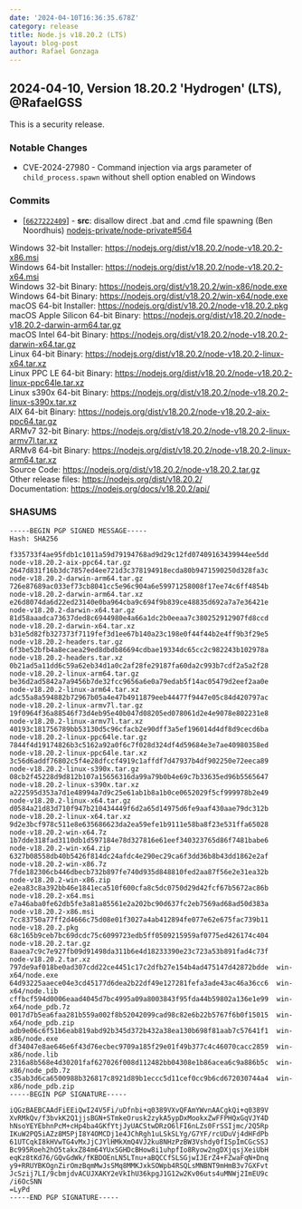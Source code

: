 ```yaml
---
date: '2024-04-10T16:36:35.678Z'
category: release
title: Node.js v18.20.2 (LTS)
layout: blog-post
author: Rafael Gonzaga
---
```


## 2024-04-10, Version 18.20.2 'Hydrogen' (LTS), @RafaelGSS

This is a security release.

### Notable Changes

- CVE-2024-27980 - Command injection via args parameter of `child_process.spawn` without shell option enabled on Windows

### Commits

- \[[`6627222409`](https://github.com/nodejs/node/commit/6627222409)] - **src**: disallow direct .bat and .cmd file spawning (Ben Noordhuis) [nodejs-private/node-private#564](https://github.com/nodejs-private/node-private/pull/564)

Windows 32-bit Installer: https://nodejs.org/dist/v18.20.2/node-v18.20.2-x86.msi \
Windows 64-bit Installer: https://nodejs.org/dist/v18.20.2/node-v18.20.2-x64.msi \
Windows 32-bit Binary: https://nodejs.org/dist/v18.20.2/win-x86/node.exe \
Windows 64-bit Binary: https://nodejs.org/dist/v18.20.2/win-x64/node.exe \
macOS 64-bit Installer: https://nodejs.org/dist/v18.20.2/node-v18.20.2.pkg \
macOS Apple Silicon 64-bit Binary: https://nodejs.org/dist/v18.20.2/node-v18.20.2-darwin-arm64.tar.gz \
macOS Intel 64-bit Binary: https://nodejs.org/dist/v18.20.2/node-v18.20.2-darwin-x64.tar.gz \
Linux 64-bit Binary: https://nodejs.org/dist/v18.20.2/node-v18.20.2-linux-x64.tar.xz \
Linux PPC LE 64-bit Binary: https://nodejs.org/dist/v18.20.2/node-v18.20.2-linux-ppc64le.tar.xz \
Linux s390x 64-bit Binary: https://nodejs.org/dist/v18.20.2/node-v18.20.2-linux-s390x.tar.xz \
AIX 64-bit Binary: https://nodejs.org/dist/v18.20.2/node-v18.20.2-aix-ppc64.tar.gz \
ARMv7 32-bit Binary: https://nodejs.org/dist/v18.20.2/node-v18.20.2-linux-armv7l.tar.xz \
ARMv8 64-bit Binary: https://nodejs.org/dist/v18.20.2/node-v18.20.2-linux-arm64.tar.xz \
Source Code: https://nodejs.org/dist/v18.20.2/node-v18.20.2.tar.gz \
Other release files: https://nodejs.org/dist/v18.20.2/ \
Documentation: https://nodejs.org/docs/v18.20.2/api/

### SHASUMS

```
-----BEGIN PGP SIGNED MESSAGE-----
Hash: SHA256

f335733f4ae95fdb1c1011a59d79194768ad9d29c12fd07409163439944ee5dd  node-v18.20.2-aix-ppc64.tar.gz
2647d831f16b3dc7857ed4ee721d3c378194918ecda80b9471590250d328fa3c  node-v18.20.2-darwin-arm64.tar.gz
726e87689ac033ef73cb8041cc5e96c904a6e59971258008f17ee74c6ff4854b  node-v18.20.2-darwin-arm64.tar.xz
e26d8074da6d22ed23140e0ba964cba9c694f9b839ce48835d692a7a7e36421e  node-v18.20.2-darwin-x64.tar.gz
81d58aaadca73637ded8c6944980e4a66a1dc2b0eeaa7c380252912907fd8ccd  node-v18.20.2-darwin-x64.tar.xz
b31e5d82fb327373f7119fef3d1ee67b140a23c198e0f44f44b2e4ff9b3f29e5  node-v18.20.2-headers.tar.gz
6f3be52bfb4a8ecaea29ed8dbdb86694cdbae19334dc65cc2c982243b102978a  node-v18.20.2-headers.tar.xz
0b21ad5a11dd6c59a62eb34d1a0c2af28fe29187fa60da2c993b7cdf2a5a2f28  node-v18.20.2-linux-arm64.tar.gz
be36d2ad5842a7a9456b7de32fcc9656a6e0a79edab5f14ac05479d2eef2aa0e  node-v18.20.2-linux-arm64.tar.xz
adc55a8a594882b72967b05a4e47b4911879eeb44477f9447e05c84d420797ac  node-v18.20.2-linux-armv7l.tar.gz
19f0964f36a88546f73d4eb95e40b047d08205ed078061d2e4e9078e802231e8  node-v18.20.2-linux-armv7l.tar.xz
40193c181756789bb53130d5c96cfacb2e90dff3a5ef196014d4df8d9cecd6ba  node-v18.20.2-linux-ppc64le.tar.gz
7844f4d19174826b3c5162a92a0f6c7f028d324df4d59684e3e7ae40980358ed  node-v18.20.2-linux-ppc64le.tar.xz
3c56d6addf76802c5f4e28dfccf4919c1affdf7d47937b4df902250e72eeca89  node-v18.20.2-linux-s390x.tar.gz
08cb2f45228d9d812b107a15656316da99a79b0b4e69c7b33635ed96b5565647  node-v18.20.2-linux-s390x.tar.xz
a222595d353a7d1e48994a7d9c25e61ab1b8a1b0ce0652029f5cf999978b2e49  node-v18.20.2-linux-x64.tar.gz
d0584a21d83d710f947b210434449f6d2a65d14975d6fe9aaf430aae79dc312b  node-v18.20.2-linux-x64.tar.xz
9d2e3bcf978c511e8e635686623da2ea59efe1b9111e58ba8f23e531ffa65028  node-v18.20.2-win-x64.7z
1b7dde318fad3110db1d597184e78d327816e61eef340323765d86f7481babe6  node-v18.20.2-win-x64.zip
6327b08558db40b5426f814dc24afdc4e290ec29ca6f3dd36b8b43dd1862e2af  node-v18.20.2-win-x86.7z
7fde182306cb446dbecb732b897fe740d935d848810fed2aa87f56e2e31ea32b  node-v18.20.2-win-x86.zip
e2ea83c8a392bb46e1841eca510f600cfa8c5dc0750d29d42fcf67b5672ac86b  node-v18.20.2-x64.msi
e7a46aba0fe62db5fe3a81a85561e2a202bc90d637fc2eb7569ad68ad50d383a  node-v18.20.2-x86.msi
7cc83750a77ff2d4666c75d08e01f3027a4ab412894fe077e62e675fac739b11  node-v18.20.2.pkg
68c165b9ceb7bc69dcdc75c6099723edb5ff0509215959af0775ed426174c404  node-v18.20.2.tar.gz
8aaea7c9c7e927fb09d91498da311b6e4d18233390e23c723a53b891fad4c73f  node-v18.20.2.tar.xz
797de9af018be0ad307cdd22ce4451c17c2dfb27e154b4ad475147d42872bdde  win-x64/node.exe
64d93225aaece04e3cd45177d6dea2b22df49e127281fefa3ade43ac46a36cc6  win-x64/node.lib
cffbcf594d0006eaad4045d7bc4995a09a8003843f95fda44b59802a136e1e99  win-x64/node_pdb.7z
0017d7b5ea6faa281b559a002f8b52042099cad98c82e6b22b5767f6b0f15015  win-x64/node_pdb.zip
adb9e06c6f51b6eab819abd92b345d372b432a38ea130b698f81aab7c57641f1  win-x86/node.exe
df34047e8ae646e6f43d76ecbec9709a185f29e01f49b377c4c46070cacc2859  win-x86/node.lib
2316a8b568e4d30201faf627026f008d112482bb04308e1b86acea6c9a886b5c  win-x86/node_pdb.7z
c35ab3d6ca6500988b326817c8921d89b1eccc5d11cef0cc9b6cd672030744a4  win-x86/node_pdb.zip
-----BEGIN PGP SIGNATURE-----

iQGzBAEBCAAdFiEEiQwI24V5Fi/uDfnbi+q0389VXvQFAmYWvnAACgkQi+q0389V
XvRMkQv/f3bvkK2Q1jjsBGN+STmkeOrusk2zykA5ypDxMookxZwFFPHQxGqVJY4D
hNsoYEYEbhnPcM+cHp4ba4GKfYtjJyUACStwDRzO6lFI6nLZs0FrSSIjmc/2Q5Rp
IKuW2PQ5iAZz8M5PjI8Y4OMCDj1e4JChRgh1uLSkSLYg/G7YF/rcUDuVj4dHFdPb
61UTCqkI8kHVwTG4vMxJjCJYlHMkXmQ4VJ2ku8NHzPzBW3Vshdy0fISpImCGcSSJ
Bc995Roeh2hO5takxZ84m64YUxSGHDcBHow8i1uhpfIo8Ryow2ngDXjqsjXeiUbH
eqKz8tKd76/GQvGdWk/fKBDOEnLN5LTnu+aBQCCfSLSGjwIJErZ4+FZwaFqN+Dnq
y9+RRUYBKOgnZirOmzBqmMwJsSMq8MMKJxkSOWpb4RSQLsMNBNT9mHmB3v7GXFvt
JcSzij7LI/9cbmjdvACUJXAKY2eVkIhU36kpgJ1G12w2Kv06uts4uMNWj2ImEU9c
/i6OcSNN
=LyPd
-----END PGP SIGNATURE-----
```
